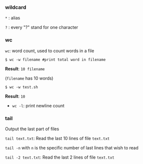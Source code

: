 ### wildcard

``*`` : alias

``?`` : every "?" stand for one character

### wc

``wc``: word count, used to count words in a file

```shell
$ wc -w filename #print total word in filename
```

**Result**: ``10 filename``

(``filename`` has 10 words)

```shell
$ wc -w test.sh
```
**Result**: ``10``

* ``wc -l``: print newline count

### tail

Output the last part of files

``tail text.txt``: Read the last 10 lines of file ``text.txt``

``tail -n`` with ``n`` is the specific number of last lines that wish to read

``tail -2 text.txt``: Read the last 2 lines of file ``text.txt``